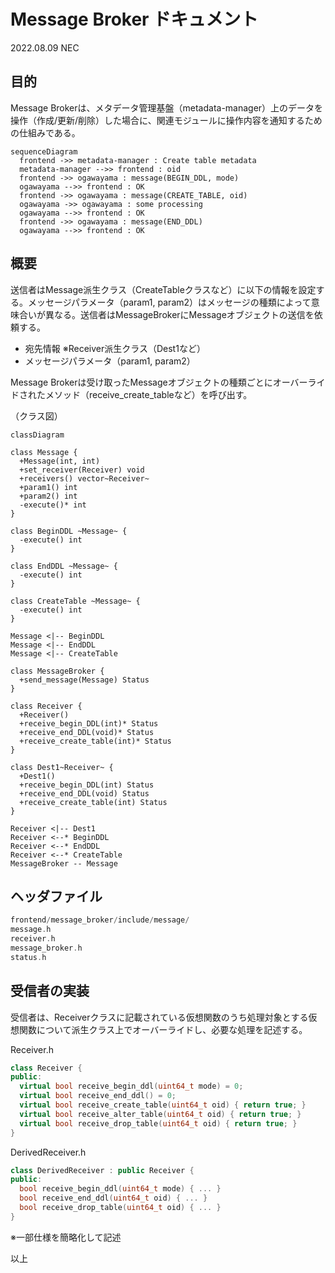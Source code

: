 # Message Broker ドキュメント

2022.08.09 NEC

## 目的

Message Brokerは、メタデータ管理基盤（metadata-manager）上のデータを操作（作成/更新/削除）した場合に、関連モジュールに操作内容を通知するための仕組みである。

```mermaid
sequenceDiagram
  frontend ->> metadata-manager : Create table metadata
  metadata-manager -->> frontend : oid
  frontend ->> ogawayama : message(BEGIN_DDL, mode)
  ogawayama -->> frontend : OK
  frontend ->> ogawayama : message(CREATE_TABLE, oid)
  ogawayama ->> ogawayama : some processing
  ogawayama -->> frontend : OK
  frontend ->> ogawayama : message(END_DDL)
  ogawayama -->> frontend : OK
```

## 概要

送信者はMessage派生クラス（CreateTableクラスなど）に以下の情報を設定する。メッセージパラメータ（param1, param2）はメッセージの種類によって意味合いが異なる。送信者はMessageBrokerにMessageオブジェクトの送信を依頼する。

- 宛先情報 ※Receiver派生クラス（Dest1など）
- メッセージパラメータ（param1, param2）

Message Brokerは受け取ったMessageオブジェクトの種類ごとにオーバーライドされたメソッド（receive_create_tableなど）を呼び出す。

（クラス図）

```mermaid
classDiagram

class Message {
  +Message(int, int)
  +set_receiver(Receiver) void
  +receivers() vector~Receiver~
  +param1() int
  +param2() int
  -execute()* int
}

class BeginDDL ~Message~ {
  -execute() int
}

class EndDDL ~Message~ {
  -execute() int
}

class CreateTable ~Message~ {
  -execute() int
}

Message <|-- BeginDDL
Message <|-- EndDDL
Message <|-- CreateTable

class MessageBroker {
  +send_message(Message) Status
}

class Receiver {
  +Receiver()
  +receive_begin_DDL(int)* Status
  +receive_end_DDL(void)* Status
  +receive_create_table(int)* Status
}

class Dest1~Receiver~ {
  +Dest1()
  +receive_begin_DDL(int) Status
  +receive_end_DDL(void) Status
  +receive_create_table(int) Status
}

Receiver <|-- Dest1
Receiver <--* BeginDDL
Receiver <--* EndDDL
Receiver <--* CreateTable
MessageBroker -- Message

```

## ヘッダファイル

```c++
frontend/message_broker/include/message/
message.h
receiver.h
message_broker.h
status.h
```

## 受信者の実装

受信者は、Receiverクラスに記載されている仮想関数のうち処理対象とする仮想関数について派生クラス上でオーバーライドし、必要な処理を記述する。

Receiver.h

```c++
class Receiver {
public:
  virtual bool receive_begin_ddl(uint64_t mode) = 0;
  virtual bool receive_end_ddl() = 0;
  virtual bool receive_create_table(uint64_t oid) { return true; }
  virtual bool receive_alter_table(uint64_t oid) { return true; }
  virtual bool receive_drop_table(uint64_t oid) { return true; }
}

```

DerivedReceiver.h

```c++
class DerivedReceiver : public Receiver {
public:
  bool receive_begin_ddl(uint64_t mode) { ... }
  bool receive_end_ddl(uint64_t oid) { ... }
  bool receive_drop_table(uint64_t oid) { ... }
}

```

※一部仕様を簡略化して記述

以上
